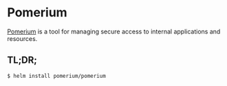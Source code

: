 # Pomerium

[Pomerium](https://github.com/pomerium/pomerium) is a tool for managing secure access to internal applications and resources.

## TL;DR;

```console
$ helm install pomerium/pomerium
```
